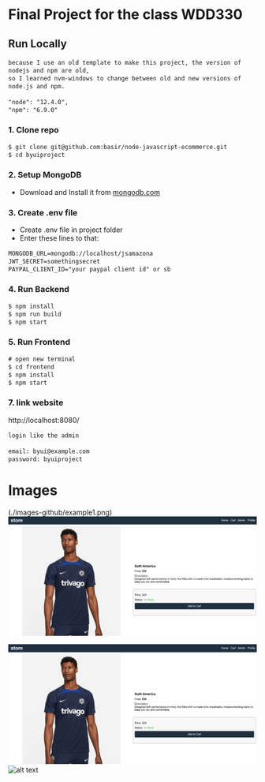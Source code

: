# Final Project for the class WDD330

## Run Locally
```
because I use an old template to make this project, the version of nodejs and npm are old,
so I learned nvm-windows to change between old and new versions of node.js and npm. 

"node": "12.4.0",
"npm": "6.9.0"
```

### 1. Clone repo
```
$ git clone git@github.com:basir/node-javascript-ecommerce.git
$ cd byuiproject
```

### 2. Setup MongoDB
 - Download and Install it from [mongodb.com](https://www.mongodb.com/try/download/community)

### 3. Create .env file
- Create .env file in project folder
- Enter these lines to that:

```
MONGODB_URL=mongodb://localhost/jsamazona
JWT_SECRET=somethingsecret
PAYPAL_CLIENT_ID="your paypal client id" or sb
```

### 4. Run Backend

```
$ npm install
$ npm run build
$ npm start
```

### 5. Run Frontend

```
# open new terminal
$ cd frontend
$ npm install
$ npm start
```

### 7. link website
http://localhost:8080/

```
login like the admin

email: byui@example.com
password: byuiproject
```

# Images
(./images-github/example1.png)
![My Image](./images-github/example1.png)

![My Image](./images-github/example1.png)
![alt text](https://github.com/iamvalenciia/byuiproject/edit/main/images-github/example1.png?raw=true)
<a href="./images-github/example1.png"></a>
<a href="./images-github/example2.png"></a>
<a href="./images-github/example2.1.png"></a>
<a href="./images-github/example3.png"></a>
<a href="./images-github/example4.png"></a>
<a href="./images-github/example5.png"></a>
<a href="./images-github/example6.png"></a>
<a href="./images-github/example7.png"></a>




